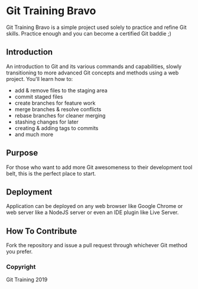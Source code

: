 # Git Training Bravo

Git Training Bravo is a simple project used solely to practice and refine Git skills.
Practice enough and you can become a certified Git baddie ;)

## Introduction

An introduction to Git and its various commands and capabilities, slowly transitioning to more advanced Git concepts and methods using a web project.
You'll learn how to:

- add & remove files to the staging area
- commit staged files
- create branches for feature work
- merge branches & resolve conflicts
- rebase branches for cleaner merging
- stashing changes for later
- creating & adding tags to commits
- and much more

## Purpose

For those who want to add more Git awesomeness to their development tool belt, this is the perfect place to start.

## Deployment

Application can be deployed on any web browser like Google Chrome or web server like a NodeJS server or even an IDE plugin like Live Server.

## How To Contribute

Fork the repository and issue a pull request through whichever Git method you prefer.

### Copyright

Git Training 2019
